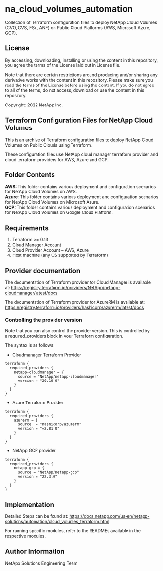 # na_cloud_volumes_automation
Collection of Terraform configuration files to deploy NetApp Cloud Volumes (CVO, CVS, FSx, ANF) on Public Cloud Platforms (AWS, Microsoft Azure, GCP).

## License
By accessing, downloading, installing or using the content in this repository, you agree the terms of the License laid out in License file.

Note that there are certain restrictions around producing and/or sharing any derivative works with the content in this repository. Please make sure you read the terms of the License before using the content. If you do not agree to all of the terms, do not access, download or use the content in this repository.

Copyright: 2022 NetApp Inc.

## Terraform Configuration Files for NetApp Cloud Volumes
This is an archive of Terraform configuration files to deploy NetApp Cloud Volumes on Public Clouds using Terraform.

These configuration files use NetApp cloud manager terraform provider and cloud terraform providers for AWS, Azure and GCP.

## Folder Contents
**AWS:** This folder contains various deployment and configuration scenarios for NetApp Cloud Volumes on AWS.  
**Azure:** This folder contains various deployment and configuration scenarios for NetApp Cloud Volumes on Microsoft Azure.  
**GCP:** This folder contains various deployment and configuration scenarios for NetApp Cloud Volumes on Google Cloud Platform.

## Requirements
1. Terraform >= 0.13
2. Cloud Manager Account
3. Cloud Provider Account – AWS, Azure
4. Host machine (any OS supported by Terraform)

## Provider documentation
The documentation of Terraform provider for Cloud Manager is available at: https://registry.terraform.io/providers/NetApp/netapp-cloudmanager/latest/docs

The documentation of Terraform provider for AzureRM is available at: https://registry.terraform.io/providers/hashicorp/azurerm/latest/docs

### Controlling the provider version
Note that you can also control the provider version. This is controlled by a required_providers block in your Terraform configuration.

The syntax is as follows:

- Cloudmanager Terraform Provider
```
terraform {
  required_providers {
    netapp-cloudmanager = {
      source = "NetApp/netapp-cloudmanager"
      version = "20.10.0"
    }
  }
}
```

- Azure Terraform Provider
```
terraform {
  required_providers {
    azurerm = {
      source  = "hashicorp/azurerm"
      version = "=2.81.0"
    }
  }
}
```
- NetApp GCP provider
```
terraform {
  required_providers {
    netapp-gcp = {
      source = "NetApp/netapp-gcp"
      version = "22.3.0"
    }
  }
}
```

## Implementation

Detailed Steps can be found at: https://docs.netapp.com/us-en/netapp-solutions/automation/cloud_volumes_terraform.html

For running specific modules, refer to the READMEs available in the respective modules.

## Author Information
NetApp Solutions Engineering Team
